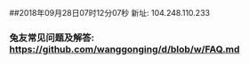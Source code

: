 ##2018年09月28日07时12分07秒 新址: 104.248.110.233
### 兔友常见问题及解答: https://github.com/wanggonging/d/blob/w/FAQ.md
